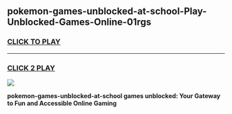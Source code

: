 
## pokemon-games-unblocked-at-school-Play-Unblocked-Games-Online-01rgs
<h3>
<a href="https://premium76.site?title=pokemon-games-unblocked-at-school&ref=25A">CLICK TO PLAY</a></h3>
<hr>

<h3>
<a href="https://premium76.site?title=pokemon-games-unblocked-at-school&ref=25A">CLICK 2 PLAY</a>
  
</h3>

<a href="https://premium76.site?title=pokemon-games-unblocked-at-school&ref=25A"><img src="https://clearcache.store/games.png"></a>


**pokemon-games-unblocked-at-school games unblocked: Your Gateway to Fun and Accessible Online Gaming**
